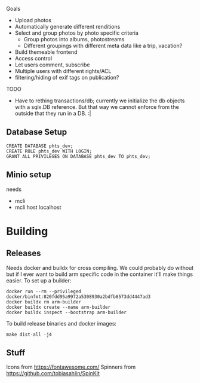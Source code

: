 Goals
* Upload photos
* Automatically generate different renditions
* Select and group photos by photo specific criteria
  * Group photos into albums, photostreams
  * Different groupings with different meta data like a trip, vacation?
* Build themeable frontend
* Access control
* Let users comment, subscribe
* Multiple users with different rights/ACL
* filtering/hiding of exif tags on publication?

TODO
* Have to rething transactions/db; currently we initialize the db objects with a sqlx.DB reference. But that way we cannot enforce from the outside that they run in a DB. :|

## Database Setup

```
CREATE DATABASE phts_dev;
CREATE ROLE phts_dev WITH LOGIN;
GRANT ALL PRIVILEGES ON DATABASE phts_dev TO phts_dev;
```

## Minio setup
needs
- mcli
- mcli host localhost


# Building

## Releases

Needs docker and buildx for cross compiling. We could probably do without but if I ever want to build arm specific code in the container it'll make things easier. To set up a builder:
```
docker run --rm --privileged docker/binfmt:820fdd95a9972a5308930a2bdfb8573dd4447ad3
docker buildx rm arm-builder
docker buildx create --name arm-builder
docker buildx inspect --bootstrap arm-builder
```

To build release binaries and docker images:

```
make dist-all -j4
```


## Stuff
Icons from https://fontawesome.com/
Spinners from https://github.com/tobiasahlin/SpinKit
